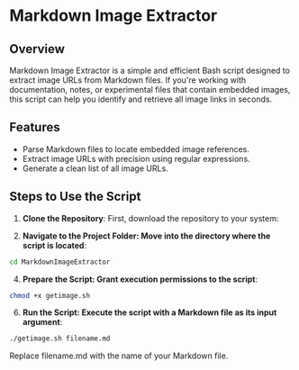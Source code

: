 # Markdown Image Extractor

## Overview
Markdown Image Extractor is a simple and efficient Bash script designed to extract image URLs from Markdown files. If you're working with documentation, notes, or experimental files that contain embedded images, this script can help you identify and retrieve all image links in seconds.

## Features
- Parse Markdown files to locate embedded image references.
- Extract image URLs with precision using regular expressions.
- Generate a clean list of all image URLs.

## Steps to Use the Script

1. **Clone the Repository**:
   First, download the repository to your system:

2. **Navigate to the Project Folder: Move into the directory where the script is located**:
```bash
cd MarkdownImageExtractor
```

4. **Prepare the Script: Grant execution permissions to the script**:
```bash
chmod +x getimage.sh
```
6. **Run the Script: Execute the script with a Markdown file as its input argument**:
```bash
./getimage.sh filename.md
```

Replace filename.md with the name of your Markdown file.



